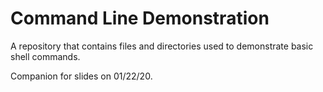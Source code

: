 # Command Line Demonstration

A repository that contains files and directories used to demonstrate basic
shell commands.

Companion for slides on 01/22/20.
